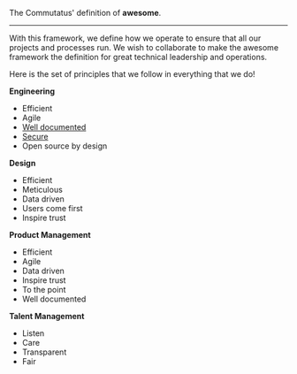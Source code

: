 The Commutatus' definition of **awesome**.

-----

With this framework, we define how we operate to ensure that all our projects and processes run. We wish to collaborate to make the awesome framework the definition for great technical leadership and operations.


Here is the set of principles that we follow in everything that we do!

**Engineering**

- Efficient
- Agile
- [Well documented](/domains/engineering/well-documented)
- [Secure](/domains/engineering/secure)
- Open source by design

**Design**

- Efficient
- Meticulous
- Data driven
- Users come first
- Inspire trust

**Product Management**

- Efficient
- Agile
- Data driven
- Inspire trust
- To the point
- Well documented

**Talent Management**

- Listen
- Care
- Transparent
- Fair
